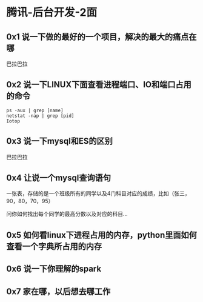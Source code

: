 # 腾讯-后台开发-2面

## 0x1 说一下做的最好的一个项目，解决的最大的痛点在哪

巴拉巴拉



## 0x2 说一下LINUX下面查看进程端口、IO和端口占用的命令

```
ps -aux | grep [name]
netstat -nap | grep [pid]
Iotop
```



## 0x3 说一下mysql和ES的区别

巴拉巴拉

## 0x4 让说一个mysql查询语句

一张表，存储的是一个班级所有的同学以及4门科目对应的成绩，比如（张三，90，80，70，95）

问你如何找出每个同学的最高分数以及对应的科目...



## 0x5 如何看linux下进程占用的内存，python里面如何查看一个字典所占用的内存

## 0x6 说一下你理解的spark

## 0x7 家在哪，以后想去哪工作

